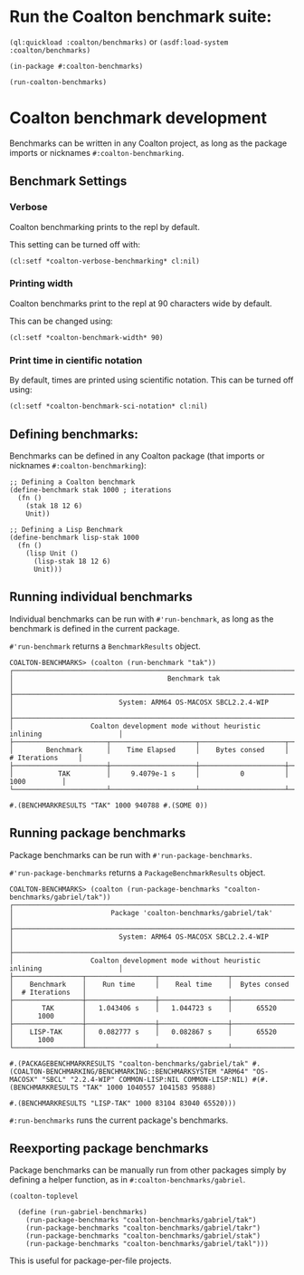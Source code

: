# Run the Coalton benchmark suite:

`(ql:quickload :coalton/benchmarks)` or `(asdf:load-system :coalton/benchmarks)`

`(in-package #:coalton-benchmarks)`

`(run-coalton-benchmarks)`

# Coalton benchmark development

Benchmarks can be written in any Coalton project, as long as the package imports or nicknames `#:coalton-benchmarking`. 

## Benchmark Settings

### Verbose
Coalton benchmarking prints to the repl by default. 

This setting can be turned off with:

```
(cl:setf *coalton-verbose-benchmarking* cl:nil)
```

### Printing width
Coalton benchmarks print to the repl at 90 characters wide by default.

This can be changed using:

```
(cl:setf *coalton-benchmark-width* 90) 
```

###  Print time in cientific notation
By default, times are printed using scientific notation. This can be turned off using:

```
(cl:setf *coalton-benchmark-sci-notation* cl:nil) 
```

## Defining benchmarks:

Benchmarks can be defined in any Coalton package (that imports or nicknames `#:coalton-benchmarking`):

```
;; Defining a Coalton benchmark
(define-benchmark stak 1000 ; iterations
  (fn ()
    (stak 18 12 6)
    Unit))

;; Defining a Lisp Benchmark
(define-benchmark lisp-stak 1000
  (fn ()
    (lisp Unit ()
      (lisp-stak 18 12 6)
      Unit)))
```

## Running individual benchmarks

Individual benchmarks can be run with `#'run-benchmark`, as long as the benchmark is defined in the current package.

`#'run-benchmark` returns a `BenchmarkResults` object.

```
COALTON-BENCHMARKS> (coalton (run-benchmark "tak"))
┌─────────────────────────────────────────────────────────────────────────────────────────┐
│                                      Benchmark tak                                      │
├─────────────────────────────────────────────────────────────────────────────────────────┤
│                          System: ARM64 OS-MACOSX SBCL2.2.4-WIP                          │
├─────────────────────────────────────────────────────────────────────────────────────────┤
│                   Coalton development mode without heuristic inlining                   │
├───────────────────────┬─────────────────────┬─────────────────────┬─────────────────────┤
│        Benchmark      │    Time Elapsed     │    Bytes consed     │    # Iterations     │
├───────────────────────┼─────────────────────┼─────────────────────┼─────────────────────┤
│           TAK         │     9.4079e-1 s     │          0          │        1000         │
└───────────────────────┴─────────────────────┴─────────────────────┴─────────────────────┘

#.(BENCHMARKRESULTS "TAK" 1000 940788 #.(SOME 0))
```

## Running package benchmarks

Package benchmarks can be run with `#'run-package-benchmarks`.

`#'run-package-benchmarks` returns a `PackageBenchmarkResults` object.

```
COALTON-BENCHMARKS> (coalton (run-package-benchmarks "coalton-benchmarks/gabriel/tak"))
┌─────────────────────────────────────────────────────────────────────────────────────────┐
│                        Package 'coalton-benchmarks/gabriel/tak'                         │
├─────────────────────────────────────────────────────────────────────────────────────────┤
│                          System: ARM64 OS-MACOSX SBCL2.2.4-WIP                          │
├─────────────────────────────────────────────────────────────────────────────────────────┤
│                   Coalton development mode without heuristic inlining                   │
├─────────────────┬─────────────────┬─────────────────┬─────────────────┬─────────────────┤
│    Benchmark    │    Run time     │    Real time    │  Bytes consed   │  # Iterations   │
├─────────────────┼─────────────────┼─────────────────┼─────────────────┼─────────────────┤
│       TAK       │   1.043406 s    │   1.044723 s    │      65520      │      1000       │
├─────────────────┼─────────────────┼─────────────────┼─────────────────┼─────────────────┤
│    LISP-TAK     │   0.082777 s    │   0.082867 s    │      65520      │      1000       │
└─────────────────┴─────────────────┴─────────────────┴─────────────────┴─────────────────┘

#.(PACKAGEBENCHMARKRESULTS "coalton-benchmarks/gabriel/tak" #.(COALTON-BENCHMARKING/BENCHMARKING::BENCHMARKSYSTEM "ARM64" "OS-MACOSX" "SBCL" "2.2.4-WIP" COMMON-LISP:NIL COMMON-LISP:NIL) #(#.(BENCHMARKRESULTS "TAK" 1000 1040557 1041583 95888)
                                                                                                                                                                                            #.(BENCHMARKRESULTS "LISP-TAK" 1000 83104 83040 65520)))
```

`#:run-benchmarks` runs the current package's benchmarks.

## Reexporting package benchmarks
Package benchmarks can be manually run from other packages simply by defining a helper function, as in `#:coalton-benchmarks/gabriel`.

```
(coalton-toplevel

  (define (run-gabriel-benchmarks)
    (run-package-benchmarks "coalton-benchmarks/gabriel/tak")
    (run-package-benchmarks "coalton-benchmarks/gabriel/takr")
    (run-package-benchmarks "coalton-benchmarks/gabriel/stak")
    (run-package-benchmarks "coalton-benchmarks/gabriel/takl")))
```

This is useful for package-per-file projects.
